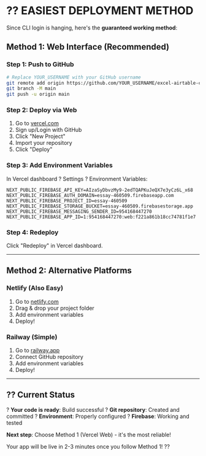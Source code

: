 # ?? EASIEST DEPLOYMENT METHOD

Since CLI login is hanging, here's the **guaranteed working method**:

## Method 1: Web Interface (Recommended)

### Step 1: Push to GitHub
```bash
# Replace YOUR_USERNAME with your GitHub username
git remote add origin https://github.com/YOUR_USERNAME/excel-airtable-clone.git
git branch -M main
git push -u origin main
```

### Step 2: Deploy via Web
1. Go to [vercel.com](https://vercel.com)
2. Sign up/Login with GitHub
3. Click "New Project"
4. Import your repository
5. Click "Deploy"

### Step 3: Add Environment Variables
In Vercel dashboard ? Settings ? Environment Variables:

```
NEXT_PUBLIC_FIREBASE_API_KEY=AIzaSyDbvzMy9-2edTQAPKuJeQX7e3yCz6L_x68
NEXT_PUBLIC_FIREBASE_AUTH_DOMAIN=essay-460509.firebaseapp.com
NEXT_PUBLIC_FIREBASE_PROJECT_ID=essay-460509
NEXT_PUBLIC_FIREBASE_STORAGE_BUCKET=essay-460509.firebasestorage.app
NEXT_PUBLIC_FIREBASE_MESSAGING_SENDER_ID=954168447270
NEXT_PUBLIC_FIREBASE_APP_ID=1:954168447270:web:f221a861b18cc74781f1e7
```

### Step 4: Redeploy
Click "Redeploy" in Vercel dashboard.

---

## Method 2: Alternative Platforms

### Netlify (Also Easy)
1. Go to [netlify.com](https://netlify.com)
2. Drag & drop your project folder
3. Add environment variables
4. Deploy!

### Railway (Simple)
1. Go to [railway.app](https://railway.app)
2. Connect GitHub repository
3. Add environment variables
4. Deploy!

---

## ?? Current Status

? **Your code is ready**: Build successful
? **Git repository**: Created and committed
? **Environment**: Properly configured
? **Firebase**: Working and tested

**Next step**: Choose Method 1 (Vercel Web) - it's the most reliable!

Your app will be live in 2-3 minutes once you follow Method 1! ??